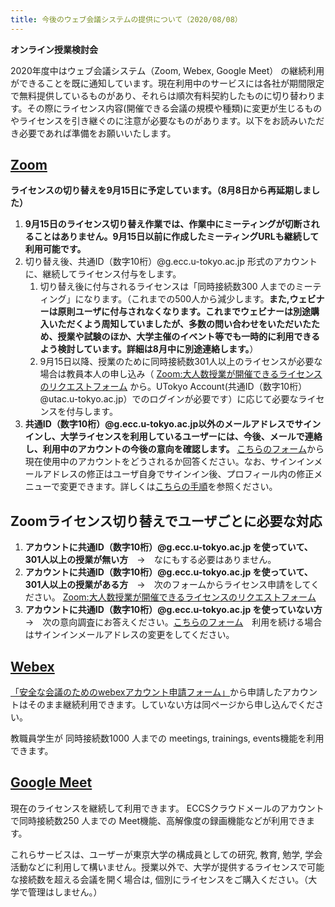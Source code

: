```yaml
---
title: 今後のウェブ会議システムの提供について（2020/08/08）
---
```

**オンライン授業検討会**

2020年度中はウェブ会議システム（Zoom, Webex, Google Meet） の継続利用ができることを既に通知しています。現在利用中のサービスには各社が期間限定で無料提供しているものがあり、それらは順次有料契約したものに切り替わります。その際にライセンス内容(開催できる会議の規模や種類)に変更が生じるものやライセンスを引き継ぐのに注意が必要なものがあります。以下をお読みいただき必要であれば準備をお願いいたします。

## [Zoom](https://utelecon.github.io/zoom/)

**ライセンスの切り替えを9月15日に予定しています。（8月8日から再延期しました）**

1. **9月15日のライセンス切り替え作業では、作業中にミーティングが切断されることはありません。9月15日以前に作成したミーティングURLも継続して利用可能です。**
1. 切り替え後、共通ID（数字10桁）@g.ecc.u-tokyo.ac.jp 形式のアカウントに、継続してライセンス付与をします。
	1. 切り替え後に付与されるライセンスは「同時接続数300 人までのミーティング」になります。（これまでの500人から減少します。**また,ウェビナーは原則ユーザに付与されなくなります。これまでウェビナーは別途購入いただくよう周知していましたが、多数の問い合わせをいただいたため、授業や試験のほか、大学主催のイベント等でも一時的に利用できるよう検討しています。詳細は8月中に別途連絡します。**）
	1. 9月15日以降、授業のために同時接続数301人以上のライセンスが必要な場合は教員本人の申し込み（ [Zoom:大人数授業が開催できるライセンスのリクエストフォーム](https://forms.office.com/Pages/ResponsePage.aspx?id=T6978HAr10eaAgh1yvlMhHUY5ws7h1xGr9koV-KGC8RUMjNZQTZJWThKUFo1MFBNVzNCRFlTVUQ2SS4u) から。UTokyo Account(共通ID（数字10桁）@utac.u-tokyo.ac.jp）でのログインが必要です）に応じて必要なライセンスを付与します。
1. **共通ID（数字10桁）@g.ecc.u-tokyo.ac.jp以外のメールアドレスでサインインし、大学ライセンスを利用しているユーザーには、今後、メールで連絡し、利用中のアカウントの今後の意向を確認します。** [こちらのフォーム](https://forms.office.com/Pages/ResponsePage.aspx?id=T6978HAr10eaAgh1yvlMhHUY5ws7h1xGr9koV-KGC8RUOU9DSTBaT0kxTTkzQkNFWDU0QUNGRzBHTC4u)から現在使用中のアカウントをどうされるか回答ください。なお、サインインメールアドレスの修正はユーザ自身でサインイン後、プロフィール内の修正メニューで変更できます。詳しくは[こちらの手順](zoom-address)を参照ください。

## Zoomライセンス切り替えでユーザごとに必要な対応

1. **アカウントに共通ID（数字10桁）@g.ecc.u-tokyo.ac.jp を使っていて、301人以上の授業が無い方**　→　なにもする必要はありません。
1. **アカウントに共通ID（数字10桁）@g.ecc.u-tokyo.ac.jp を使っていて、301人以上の授業がある方**　→　次のフォームからライセンス申請をしてください。 [Zoom:大人数授業が開催できるライセンスのリクエストフォーム](https://forms.office.com/Pages/ResponsePage.aspx?id=T6978HAr10eaAgh1yvlMhHUY5ws7h1xGr9koV-KGC8RUMjNZQTZJWThKUFo1MFBNVzNCRFlTVUQ2SS4u) 
1. **アカウントに共通ID（数字10桁）@g.ecc.u-tokyo.ac.jp を使っていない方**　→　次の意向調査にお答えください。[こちらのフォーム](https://forms.office.com/Pages/ResponsePage.aspx?id=T6978HAr10eaAgh1yvlMhHUY5ws7h1xGr9koV-KGC8RUOU9DSTBaT0kxTTkzQkNFWDU0QUNGRzBHTC4u)　利用を続ける場合はサインインメールアドレスの変更をしてください。

## [Webex](https://utelecon.github.io/webex/)

[「安全な会議のためのwebexアカウント申請フォーム」](https://forms.office.com/Pages/ResponsePage.aspx?id=T6978HAr10eaAgh1yvlMhHUY5ws7h1xGr9koV-KGC8RUMUhVRzlRODBIRkczUUpYVlZTM1lRU1kzNy4u)から申請したアカウントはそのまま継続利用できます。していない方は同ページから申し込んでください。

教職員学生が 同時接続数1000 人までの meetings, trainings, events機能を利用できます。

## [Google Meet](https://utelecon.github.io/google_hangouts_meet/)

現在のライセンスを継続して利用できます。 ECCSクラウドメールのアカウントで同時接続数250 人までの Meet機能、高解像度の録画機能などが利用できます。

これらサービスは、ユーザーが東京大学の構成員としての研究, 教育, 勉学, 学会活動などに利用して構いません。授業以外で、大学が提供するライセンスで可能な接続数を超える会議を開く場合は, 個別にライセンスをご購入ください。（大学で管理はしません。）

